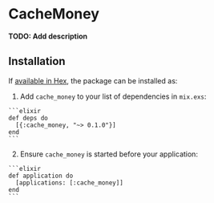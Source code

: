 # CacheMoney

**TODO: Add description**

## Installation

If [available in Hex](https://hex.pm/docs/publish), the package can be installed as:

  1. Add `cache_money` to your list of dependencies in `mix.exs`:

    ```elixir
    def deps do
      [{:cache_money, "~> 0.1.0"}]
    end
    ```

  2. Ensure `cache_money` is started before your application:

    ```elixir
    def application do
      [applications: [:cache_money]]
    end
    ```

